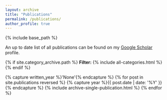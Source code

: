 ```yaml
---
layout: archive
title: "Publications"
permalink: /publications/
author_profile: true
---
```


{% include base_path %}

<p> An up to date list of all publications can be found on my <a href="https://scholar.google.com/citations?user=UgKZHLcAAAAJ&hl=en">Google Scholar</a> profile.</p>
{% if site.category_archive.path %}
<b>Filter:</b> {% include all-categories.html %}
{% endif %}

{% capture written_year %}'None'{% endcapture %}
{% for post in site.publications reversed %}
  {% capture year %}{{ post.date | date: '%Y' }}{% endcapture %}
  {% include archive-single-publication.html %}
{% endfor %}
